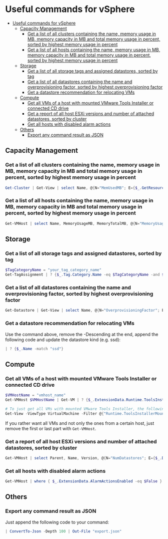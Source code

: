# Useful commands for vSphere
- [Useful commands for vSphere](#useful-commands-for-vsphere)
  - [Capacity Management](#capacity-management)
    - [Get a list of all clusters containing the name, memory usage in MB, memory capacity in MB and total memory usage in percent, sorted by highest memory usage in percent](#get-a-list-of-all-clusters-containing-the-name-memory-usage-in-mb-memory-capacity-in-mb-and-total-memory-usage-in-percent-sorted-by-highest-memory-usage-in-percent)
    - [Get a list of all hosts containing the name, memory usage in MB, memory capacity in MB and total memory usage in percent, sorted by highest memory usage in percent](#get-a-list-of-all-hosts-containing-the-name-memory-usage-in-mb-memory-capacity-in-mb-and-total-memory-usage-in-percent-sorted-by-highest-memory-usage-in-percent)
  - [Storage](#storage)
    - [Get a list of all storage tags and assigned datastores, sorted by tag](#get-a-list-of-all-storage-tags-and-assigned-datastores-sorted-by-tag)
    - [Get a list of all datastores containing the name and overprovisioning factor, sorted by highest overprovisioning factor](#get-a-list-of-all-datastores-containing-the-name-and-overprovisioning-factor-sorted-by-highest-overprovisioning-factor)
    - [Get a datastore recommendation for relocating VMs](#get-a-datastore-recommendation-for-relocating-vms)
  - [Compute](#compute)
    - [Get all VMs of a host with mounted VMware Tools Installer or connected CD drive](#get-all-vms-of-a-host-with-mounted-vmware-tools-installer-or-connected-cd-drive)
    - [Get a report of all host ESXi versions and number of attached datastores, sorted by cluster](#get-a-report-of-all-host-esxi-versions-and-number-of-attached-datastores-sorted-by-cluster)
    - [Get all hosts with disabled alarm actions](#get-all-hosts-with-disabled-alarm-actions)
  - [Others](#others)
    - [Export any command result as JSON](#export-any-command-result-as-json)

## Capacity Management

### Get a list of all clusters containing the name, memory usage in MB, memory capacity in MB and total memory usage in percent, sorted by highest memory usage in percent

```powershell
Get-Cluster | Get-View | select Name, @{N="MemUsedMB"; E={$_.GetResourceUsage().MemUsedMB}}, @{N="MemCapacityMB"; E={$_.GetResourceUsage().MemCapacityMB}}, @{N="MemUsedPercent"; E={[Math]::Round(($_.GetResourceUsage().MemUsedMB / $_.GetResourceUsage().MemCapacityMB * 100), 2)}} | sort MemUsedPercent -Descending
```

### Get a list of all hosts containing the name, memory usage in MB, memory capacity in MB and total memory usage in percent, sorted by highest memory usage in percent

```powershell
Get-VMHost | select Name, MemoryUsageMB, MemoryTotalMB, @{N="MemoryUsagePercent"; E={[Math]::Round(($_.MemoryUsageMB / $_.MemoryTotalMB * 100), 2)}} | sort MemoryUsagePercent -Descending
```

## Storage

### Get a list of all storage tags and assigned datastores, sorted by tag

```powershell
$TagCategoryName = "your_tag_category_name"
Get-TagAssignment | ? {$_.Tag.Category.Name -eq $TagCategoryName -and $_.Entity.Name -notmatch "_edge"} | select @{N="TagName"; E={$_.Tag.Name}}, Entity | sort TagName
```

### Get a list of all datastores containing the name and overprovisioning factor, sorted by highest overprovisioning factor

```powershell
Get-Datastore | Get-View | select Name, @{N="OverprovisioningFactor"; E={[Math]::Round(($_.Summary.Capacity – $_.Summary.FreeSpace + $_.Summary.Uncommitted) / $_.Summary.Capacity, 2)}}, @{N="FreeSpaceInGB"; E={[Math]::Round($_.Summary.FreeSpace / (1024*1024*1024), 2)}} | sort OverprovisioningFactor -Descending
```

### Get a datastore recommendation for relocating VMs

Use the command above, remove the -Descending at the end, append the following code and update the datastore kind (e.g. ssd):

```powershell
| ? {$_.Name -match "ssd"}
```

## Compute

### Get all VMs of a host with mounted VMware Tools Installer or connected CD drive

```powershell
$VMHostName = "vmhost_name"
Get-VMHost $VMHostName | Get-VM | ? {$_.ExtensionData.Runtime.ToolsInstallerMounted -or ($_ | Get-CDDrive | ? {$_.ConnectionState.Connected -eq "true" -or $_.ConnectionState.StartConnected -eq "true"})}

# To just get all VMs with mounted VMware Tools Installer, the following command is much faster.
Get-View -ViewType VirtualMachine -Filter @{"Runtime.ToolsInstallerMounted"="True"} -SearchRoot (Get-VMHost $VMHostName).Id
```
If you rather want all VMs and not only the ones from a certain host, just remove the first or last part with `Get-VMHost`.

### Get a report of all host ESXi versions and number of attached datastores, sorted by cluster

```powershell
Get-VMHost | select Parent, Name, Version, @{N="NumDatastores"; E={$_.DatastoreIdList.Length}} | sort Parent, Name
```

### Get all hosts with disabled alarm actions

```powershell
Get-VMHost | where { $_.ExtensionData.AlarmActionsEnabled -eq $False } | sort Name
```

## Others

### Export any command result as JSON

Just append the following code to your command:

```powershell
| ConvertTo-Json -Depth 100 | Out-File "export.json"
```
